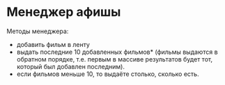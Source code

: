 # Менеджер афишы

Методы менеджера:
* добавить фильм в ленту
* выдать последние 10 добавленных фильмов* (фильмы выдаются в обратном порядке, т.е. первым в массиве результатов будет тот, который был добавлен последним).
* если фильмов меньше 10, то выдаёте столько, сколько есть.
